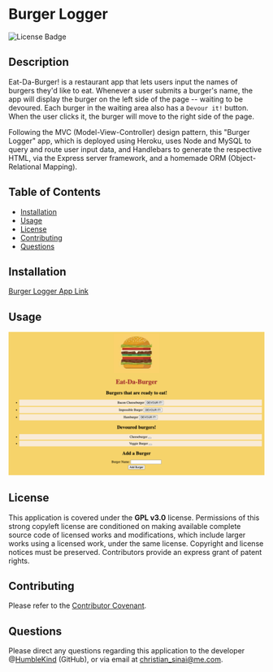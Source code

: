 # Burger Logger

![License Badge](https://img.shields.io/badge/lisence-GPL%20v3.0-green)

## Description
Eat-Da-Burger! is a restaurant app that lets users input the names of burgers they'd like to eat. Whenever a user submits a burger's name, the app will display the burger on the left side of the page -- waiting to be devoured. Each burger in the waiting area also has a `Devour it!` button. When the user clicks it, the burger will move to the right side of the page.

Following the MVC (Model-View-Controller) design pattern, this "Burger Logger" app, which is deployed using Heroku, uses Node and MySQL to query and route user input data, and Handlebars to generate the respective HTML, via the Express server framework, and a homemade ORM (Object-Relational Mapping).

## Table of Contents
* [Installation](#installation)
* [Usage](#usage)
* [License](#license)
* [Contributing](#contributing)
* [Questions](#questions)

## Installation
[Burger Logger App Link](https://rocky-journey-33890.herokuapp.com/)

## Usage
![Burger Logger](screen-shot_1.png)

## License
This application is covered under the **GPL v3.0** license. Permissions of this strong copyleft license are conditioned on making available complete source code of licensed works and modifications, which include larger works using a licensed work, under the same license. Copyright and license notices must be preserved. Contributors provide an express grant of patent rights.

## Contributing
Please refer to the [Contributor Covenant](https://www.contributor-covenant.org/version/2/0/code_of_conduct/).

## Questions
Please direct any questions regarding this application to the developer @[HumbleKind](https://github.com/HumbleKind) (GitHub), or via email at christian_sinai@me.com.